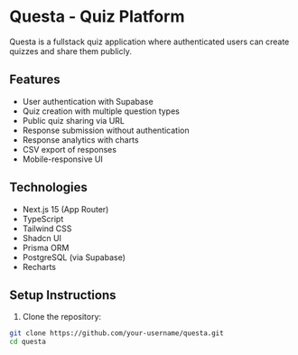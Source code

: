 # Questa - Quiz Platform

Questa is a fullstack quiz application where authenticated users can create quizzes and share them publicly.

## Features

- User authentication with Supabase
- Quiz creation with multiple question types
- Public quiz sharing via URL
- Response submission without authentication
- Response analytics with charts
- CSV export of responses
- Mobile-responsive UI

## Technologies

- Next.js 15 (App Router)
- TypeScript
- Tailwind CSS
- Shadcn UI
- Prisma ORM
- PostgreSQL (via Supabase)
- Recharts

## Setup Instructions

1. Clone the repository:
```bash
git clone https://github.com/your-username/questa.git
cd questa